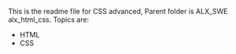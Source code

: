 This is the readme file for CSS advanced, Parent folder is ALX_SWE alx_html_css. Topics are:
- HTML
- CSS 